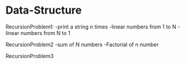# Data-Structure
RecursionProblem1:
        -print a string n times
        -linear numbers from 1 to N
        - linear numbers from N to 1

RecursionProblem2
        -sum of N numbers
        -Factorial of n number 

RecursionProblem3